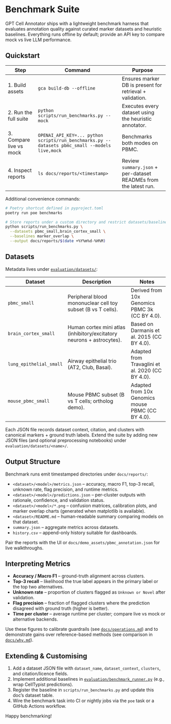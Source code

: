# Benchmark Suite

GPT Cell Annotator ships with a lightweight benchmark harness that evaluates annotation quality against curated marker datasets and heuristic baselines. Everything runs offline by default; provide an API key to compare mock vs live LLM performance.

## Quickstart

| Step | Command | Purpose |
| --- | --- | --- |
| 1. Build assets | `gca build-db --offline` | Ensures marker DB is present for retrieval + validation. |
| 2. Run the full suite | `python scripts/run_benchmarks.py --mock` | Executes every dataset using the heuristic annotator. |
| 3. Compare live vs mock | `OPENAI_API_KEY=... python scripts/run_benchmarks.py --datasets pbmc_small --models live,mock` | Benchmarks both modes on PBMC. |
| 4. Inspect reports | `ls docs/reports/<timestamp>` | Review `summary.json` + per-dataset READMEs from the latest run. |

Additional convenience commands:

```bash
# Poetry shortcut defined in pyproject.toml
poetry run poe benchmarks

# Store reports under a custom directory and restrict datasets/baselines
python scripts/run_benchmarks.py \
  --datasets pbmc_small,brain_cortex_small \
  --baselines marker_overlap \
  --output docs/reports/$(date +%Y%m%d-%H%M)
```

## Datasets

Metadata lives under [`evaluation/datasets/`](../evaluation/datasets/):

| Dataset | Description | Notes |
| --- | --- | --- |
| `pbmc_small` | Peripheral blood mononuclear cell toy subset (B vs T cells). | Derived from 10x Genomics PBMC 3k (CC BY 4.0). |
| `brain_cortex_small` | Human cortex mini atlas (inhibitory/excitatory neurons + astrocytes). | Based on Darmanis et al. 2015 (CC BY 4.0). |
| `lung_epithelial_small` | Airway epithelial trio (AT2, Club, Basal). | Adapted from Travaglini et al. 2020 (CC BY 4.0). |
| `mouse_pbmc_small` | Mouse PBMC subset (B vs T cells; ortholog demo). | Adapted from 10x Genomics mouse PBMC (CC BY 4.0). |

Each JSON file records dataset context, citation, and clusters with canonical markers + ground truth labels. Extend the suite by adding new JSON files (and optional preprocessing notebooks) under `evaluation/datasets/<name>/`.

## Output Structure

Benchmark runs emit timestamped directories under `docs/reports/`:

- `<dataset>/<model>/metrics.json` – accuracy, macro F1, top-3 recall, unknown rate, flag precision, and runtime metrics.
- `<dataset>/<model>/predictions.json` – per-cluster outputs with rationale, confidence, and validation status.
- `<dataset>/<model>/*.png` – confusion matrices, calibration plots, and marker overlap charts (generated when matplotlib is available).
- `<dataset>/README.md` – human-readable summary comparing models on that dataset.
- `summary.json` – aggregate metrics across datasets.
- `history.csv` – append-only history suitable for dashboards.

Pair the reports with the UI or `docs/demo_assets/pbmc_annotation.json` for live walkthroughs.

## Interpreting Metrics

- **Accuracy / Macro F1** – ground-truth alignment across clusters.
- **Top-3 recall** – likelihood the true label appears in the primary label or the top two alternatives.
- **Unknown rate** – proportion of clusters flagged as `Unknown or Novel` after validation.
- **Flag precision** – fraction of flagged clusters where the prediction disagreed with ground truth (higher is better).
- **Time per cluster** – average runtime per cluster; compare live vs mock or alternative backends.

Use these figures to calibrate guardrails (see [`docs/operations.md`](docs/operations.md)) and to demonstrate gains over reference-based methods (see comparison in [`docs/why.md`](docs/why.md#state-of-the-field)).

## Extending & Customising

1. Add a dataset JSON file with `dataset_name`, `dataset_context`, `clusters`, and citation/licence fields.
2. Implement additional baselines in [`evaluation/benchmark_runner.py`](../evaluation/benchmark_runner.py) (e.g., wrap CellTypist predictions).
3. Register the baseline in `scripts/run_benchmarks.py` and update this doc’s dataset table.
4. Wire the benchmark task into CI or nightly jobs via the `poe` task or a GitHub Actions workflow.

Happy benchmarking!
